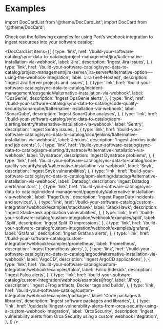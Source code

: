 # Examples

import DocCardList from '@theme/DocCardList';
import DocCard from '@theme/DocCard';

Check out the following examples for using Port's webhook integration to ingest resources into your software catalog:

<DocCardList items={[
  {
    type: 'link',
    href: '/build-your-software-catalog/sync-data-to-catalog/project-management/jira/#alternative-installation-via-webhook',
    label: 'Jira',
    description: 'Ingest Jira issues',
  },
  {
    type: 'link',
    href: '/build-your-software-catalog/sync-data-to-catalog/project-management/jira-server/jira-server#alternative-option---using-the-webhook-integration',
    label: 'Jira (Self-Hosted)',
    description: 'Ingest Jira Server projects and issues',
  },
  {
    type: 'link',
    href: '/build-your-software-catalog/sync-data-to-catalog/incident-management/opsgenie/#alternative-installation-via-webhook',
    label: 'OpsGenie',
    description: 'Ingest OpsGenie alerts',
  },
  {
    type: 'link',
    href: '/build-your-software-catalog/sync-data-to-catalog/code-quality-security/sonarqube/#alternative-installation-via-webhook',
    label: 'SonarQube',
    description: 'Ingest SonarQube analyses',
  },
  {
    type: 'link',
    href: '/build-your-software-catalog/sync-data-to-catalog/apm-alerting/sentry/#alternative-installation-via-webhook',
    label: 'Sentry',
    description: 'Ingest Sentry issues',
  },
  {
    type: 'link',
    href: '/build-your-software-catalog/sync-data-to-catalog/cicd/jenkins/#alternative-installation-via-webhook',
    label: 'Jenkins',
    description: 'Ingest Jenkins build and job events',
  },
  {
    type: 'link',
    href: '/build-your-software-catalog/sync-data-to-catalog/apm-alerting/dynatrace/#alternative-installation-via-webhook',
    label: 'Dynatrace',
    description: 'Ingest Dynatrace problems',
  },
  {
    type: 'link',
    href: '/build-your-software-catalog/sync-data-to-catalog/code-quality-security/snyk/#alternative-installation-via-webhook',
    label: 'Snyk',
    description: 'Ingest Snyk vulnerabilities',
  },
  {
    type: 'link',
    href: '/build-your-software-catalog/sync-data-to-catalog/apm-alerting/datadog/#alternative-installation-via-webhook',
    label: 'Datadog',
    description: 'Ingest Datadog alerts/monitors',
  },
  {
    type: 'link',
    href: '/build-your-software-catalog/sync-data-to-catalog/incident-management/pagerduty/#alternative-installation-via-webhook',
    label: 'PagerDuty',
    description: 'Ingest PagerDuty incidents and services',
  },
  {
    type: 'link',
    href: '/build-your-software-catalog/custom-integration/webhook/examples/stackhawk',
    label: 'StackHawk',
    description: 'Ingest StackHawk application vulnerabilities',
  },
  {
    type: 'link',
    href: '/build-your-software-catalog/custom-integration/webhook/examples/split',
    label: 'Split',
    description: 'Ingest Split IO impressions',
  },
  {
    type: 'link',
    href: '/build-your-software-catalog/custom-integration/webhook/examples/grafana',
    label: 'Grafana',
    description: 'Ingest Grafana alerts',
  },
  {
    type: 'link',
    href: '/build-your-software-catalog/custom-integration/webhook/examples/prometheus',
    label: 'Prometheus',
    description: 'Ingest Prometheus alerts',
  },
  {
    type: 'link',
    href: '/build-your-software-catalog/sync-data-to-catalog/argocd#alternative-installation-via-webhook',
    label: 'ArgoCD',
    description: 'Ingest ArgoCD applications',
  },
  {
    type: 'link',
    href: '/build-your-software-catalog/custom-integration/webhook/examples/falco',
    label: 'Falco Sidekick',
    description: 'Ingest Falco alerts',
  },
  {
    type: 'link',
    href: '/build-your-software-catalog/custom-integration/webhook/examples/jfrog',
    label: 'JFrog',
    description: 'Ingest JFrog artifacts, Docker tags and builds',
  },
  {
    type: 'link',
    href: '/build-your-software-catalog/custom-integration/webhook/examples/packages',
    label: 'Code packages & libraries',
    description: 'Ingest software packages and libraries',
  },
  {
    type: 'link',
    href: '/guides/all/ingest-vulnerability-alerts-from-orca-security-using-a-custom-webhook-integration',
    label: 'OrcaSecurity',
    description: 'Ingest vulnerability alerts from Orca Security using a custom webhook integration',
  },
  ]} />
